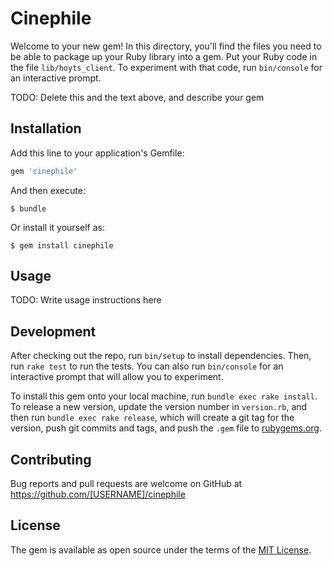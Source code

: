 # Cinephile

Welcome to your new gem! In this directory, you'll find the files you need to be able to package up your Ruby library into a gem. Put your Ruby code in the file `lib/hoyts_client`. To experiment with that code, run `bin/console` for an interactive prompt.

TODO: Delete this and the text above, and describe your gem

## Installation

Add this line to your application's Gemfile:

```ruby
gem 'cinephile'
```

And then execute:

    $ bundle

Or install it yourself as:

    $ gem install cinephile

## Usage

TODO: Write usage instructions here

## Development

After checking out the repo, run `bin/setup` to install dependencies. Then, run `rake test` to run the tests. You can also run `bin/console` for an interactive prompt that will allow you to experiment.

To install this gem onto your local machine, run `bundle exec rake install`. To release a new version, update the version number in `version.rb`, and then run `bundle exec rake release`, which will create a git tag for the version, push git commits and tags, and push the `.gem` file to [rubygems.org](https://rubygems.org).

## Contributing

Bug reports and pull requests are welcome on GitHub at https://github.com/[USERNAME]/cinephile


## License

The gem is available as open source under the terms of the [MIT License](http://opensource.org/licenses/MIT).
